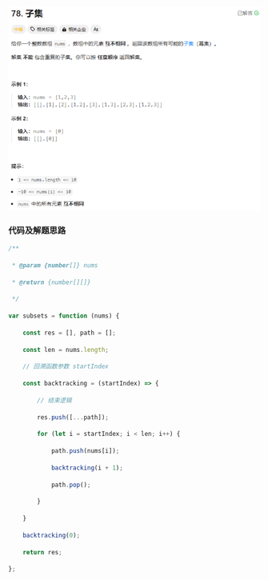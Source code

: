 
![Pasted image 20250108164002](https://raw.githubusercontent.com/SimonWuZY/MarkdownPics/main/imgs/Pasted%20image%2020250108164002.png)

### 代码及解题思路

```js
/**

 * @param {number[]} nums

 * @return {number[][]}

 */

var subsets = function (nums) {

    const res = [], path = [];

    const len = nums.length;

    // 回溯函数参数 startIndex

    const backtracking = (startIndex) => {

        // 结束逻辑

        res.push([...path]);

        for (let i = startIndex; i < len; i++) {

            path.push(nums[i]);

            backtracking(i + 1);

            path.pop();

        }

    }

    backtracking(0);

    return res;

};
```